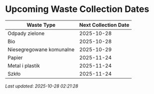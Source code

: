 # Upcoming Waste Collection Dates

| Waste Type | Next Collection Date |
|------------|----------------------|
| Odpady zielone | 2025-10-28 |
| Bio | 2025-10-28 |
| Niesegregowane komunalne | 2025-10-29 |
| Papier | 2025-11-24 |
| Metal i plastik | 2025-11-24 |
| Szkło | 2025-11-24 |


*Last updated: 2025-10-28 02:21:28*

